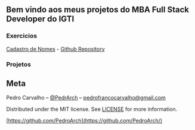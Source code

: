 ## Bem vindo aos meus projetos do MBA Full Stack Developer do IGTI

### Exercicios

[Cadastro de Nomes](https://pedroarch.github.io/cadastro-nomes/) - [Github Repository](https://github.com/PedroArch/cadastro-nomes)

### Projetos

## Meta

Pedro Carvalho – [@PedrArch](https://twitter.com/PedroArch) – pedrofrancocarvalho@gmail.com

Distributed under the MIT license. See [LICENSE](https://github.com/PedroArch/pedroarch.github.io/blob/master/LICENSE) for more information.

[https://github.com/PedroArch](https://github.com/PedroArch/)
